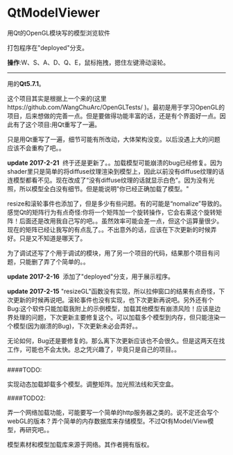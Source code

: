 # QtModelViewer
用Qt的OpenGL模块写的模型浏览软件


打包程序在"deployed"分支。


**操作**:W、S、A、D、Q、E，鼠标拖拽，摁住左键滑动滚轮。

**************************************


用的**Qt5.7.1**。


这个项目其实是根据上一个来的(这里https://github.com/WangChuArc/OpenGLTests/  )。最初是用于学习OpenGL的项目，后来想做的完善一点。但是要做得功能丰富的话，还是有个界面好一点。因此有了这个项目:用Qt重写了一遍。


只是用Qt重写了一遍，细节可能有所改动，大体架构没变。以后没遇上大的问题应该不会重构了吧。。


**update 2017-2-21**  终于还是更新了。。加载模型可能崩溃的bug已经修复。因为shader里只是简单的将diffuse纹理渲染到模型上，因此以前没有diffuse纹理的话连模型都看不见。现在改成了“没有diffuse纹理的话就显示白色”。因为没有光照，所以模型全白没有细节。但是能说明"你已经正确加载了模型。"


resize和滚轮事件也添加了，但是多少有些问题。有的可能是“nomalize”导致的。感觉Qt的矩阵行为有点奇怪:你将一个矩阵加一个旋转操作，它会右乘这个旋转矩阵！后面还是改用我自己写的吧。。虽然效率可能会差一点，但这个运算量很少。现在的矩阵已经让我写的有点乱了。。不出意外的话，应该在下次更新的时候弄好。只是又不知道是哪天了。


为了调试还写了个用于调试的模块，用了另一个项目的代码，结果那个项目有问题，只能删了弄了个简单的。。


**update 2017-2-16**  添加了"deployed"分支，用于展示程序。


**update 2017-2-15**  "resizeGL"函数没有实现，所以拉伸窗口的结果有点奇怪，下次更新的时候再说吧。滚轮事件也没有实现，也下次更新再说吧。另外还有个Bug:这个软件只能加载我附上的示例模型，加载其他模型有崩溃风险！应该是边界处理的问题，下次更新主要修复这个。可以加载多个模型到内存，但只能渲染一个模型(因为崩溃的Bug)，下次更新未必会弄好。。


无论如何，Bug还是要修复的。那么离下次更新应该也不会很久。但是这两天在找工作，可能也不会太快。总之凭兴趣了，毕竟只是自己的项目。。


**************************************

####TODO:

实现动态加载卸载多个模型。调整矩阵。加光照法线和天空盒。


####TODO2:

弄一个网络加载功能，可能要写一个简单的http服务器之类的。说不定还会写个webGL的版本？弄个简单的内存数据库来存储模型。不过Qt有Model/View模型，再研究吧。。


模型素材和模型加载库来源于网络。其作者拥有版权。

